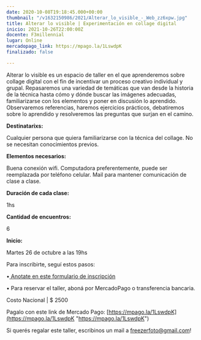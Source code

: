 ```yaml
---
date: 2020-10-08T19:18:45.000+00:00
thumbnail: "/v1632150986/2021/Alterar_lo_visible_-_Web_zz6xpw.jpg"
title: Alterar lo visible | Experimentación en collage digital
inicio: 2021-10-26T22:00:00Z
docente: F3millennial
lugar: Online
mercadopago_link: https://mpago.la/1LswdpK
finalizado: false

---
```

Alterar lo visible es un espacio de taller en el que aprenderemos sobre collage digital con el fin de incentivar un proceso creativo individual y grupal. Repasaremos una variedad de temáticas que van desde la historia de la técnica hasta cómo y dónde buscar las imágenes adecuadas, familiarizarse con los elementos y poner en discusión lo aprendido. Observaremos referencias, haremos ejercicios prácticos, debatiremos sobre lo aprendido y resolveremos las preguntas que surjan en el camino.

**Destinatarixs:**

Cualquier persona que quiera familiarizarse con la técnica del collage. No se necesitan conocimientos previos.

**Elementos necesarios:**

Buena conexión wifi. Computadora preferentemente, puede ser reemplazada por teléfono celular. Mail para mantener comunicación de clase a clase.

**Duración de cada clase:**

1hs

**Cantidad de encuentros:**

6

**Inicio:**

Martes 26 de octubre a las 19hs

Para inscribirte, seguí estos pasos:

•[ Anotate en este formulario de inscripción  ](https://forms.gle/BE2tSEH1gTeRbfn2A)

• Para reservar el taller, aboná por MercadoPago o transferencia bancaria.

Costo Nacional | $ 2500

Pagalo con este link de Mercado Pago: [https://mpago.la/1LswdpK](https://mpago.la/1LswdpK "https://mpago.la/1LswdpK")

Si querés regalar este taller, escribinos un mail a freezerfoto@gmail.com!